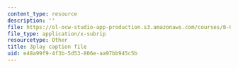 ```yaml
---
content_type: resource
description: ''
file: https://ol-ocw-studio-app-production.s3.amazonaws.com/courses/8-04-quantum-physics-i-spring-2016/e48a99f94f3b5d53806eaa97bb945c5b_Z4CSAWrzguY.vtt
file_type: application/x-subrip
resourcetype: Other
title: 3play caption file
uid: e48a99f9-4f3b-5d53-806e-aa97bb945c5b
---
```

